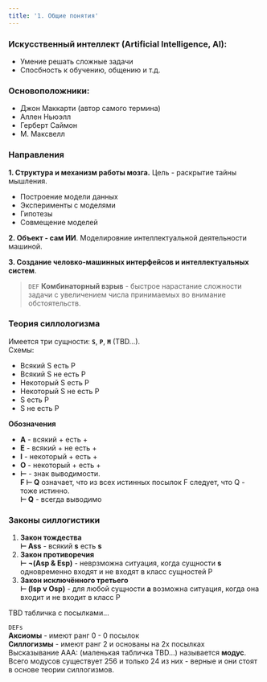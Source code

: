 ```yaml
---
title: '1. Общие понятия'
---
```


### Искусственный интеллект (Artificial Intelligence, AI):
- Умение решать сложные задачи
- Спосбность к обучению, общению и т.д.

### Основоположники:
- Джон Маккарти (автор самого термина)
- Аллен Ньюэлл
- Герберт Саймон
- М. Максвелл

### Направления
**1. Структура и механизм работы мозга.**
Цель - раскрытие тайны мышления.
- Построение модели данных
- Эксперименты с моделями
- Гипотезы
- Совмещение моделей

**2. Объект - сам ИИ**. Моделировние интеллектуальной деятельности машиной.

**3. Создание человко-машинных интерфейсов и интеллектуальных систем**.

>`DEF` **Комбинаторный взрыв** - быстрое нарастание сложности задачи с увеличением числа принимаемых во внимание обстоятельств.

### Теория силлологизма
Имеется три сущности: **`S`**, **`P`**, **`M`** (TBD...).  
Схемы:
- Всякий S есть P
- Всякий S не есть P
- Некоторый S есть P
- Некоторый S не есть P
- S есть P
- S не есть P

**Обозначения**
- **A** - всякий + есть +
- **E** - всякий + не есть +
- **I** - некоторый + есть +
- **O** - некоторый + есть +
- **⊢** - знак выводимости.  
**F ⊢ Q** означает, что из всех истинных посылок F следует, что Q - тоже истинно.  
**⊢ Q** - всегда выводимо

### Законы силлогистики
1. **Закон тождества**  
**⊢ Ass** - всякий **s** есть **s**
2. **Закон противоречия**  
**⊢ ¬(Asp & Esp)** - неврзможна ситуация, когда сущности **s** одновременно входят и не входят в класс сущностей P
3. **Закон исключённого третьего**  
**⊢ (Isp v Osp)** - для любой сущности **a** возможна ситуация, когда она входит и не входит в класс P


TBD табличка с посылками...

`DEFs`  
**Аксиомы** - имеют ранг 0 - 0 посылок  
**Силлогизмы** - имеют ранг 2 и основаны на 2х посылках  
Высказывание AAA: (маленькая табличка TBD...) называется **модус**. Всего модусов существует
256 и только 24 из них - верные и они стоят в основе теории силлогизмов.
